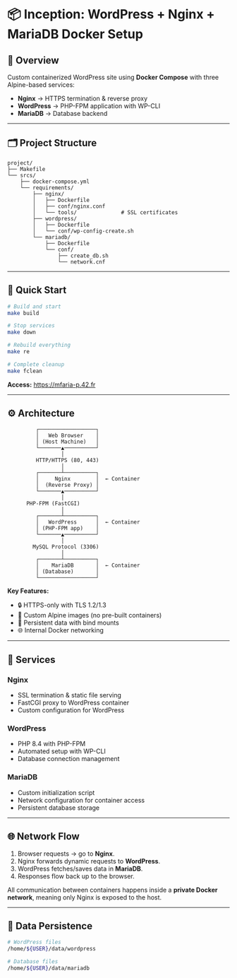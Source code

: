 # 📦 Inception: WordPress + Nginx + MariaDB Docker Setup

## 📌 Overview
Custom containerized WordPress site using **Docker Compose** with three Alpine-based services:

- **Nginx** → HTTPS termination & reverse proxy  
- **WordPress** → PHP-FPM application with WP-CLI  
- **MariaDB** → Database backend  

---

## 🗂 Project Structure
```plaintext
project/
├── Makefile
└── srcs/
    ├── docker-compose.yml
    └── requirements/
        ├── nginx/
        │   ├── Dockerfile
        │   ├── conf/nginx.conf
        │   └── tools/              # SSL certificates
        ├── wordpress/
        │   ├── Dockerfile
        │   └── conf/wp-config-create.sh
        └── mariadb/
            ├── Dockerfile
            └── conf/
                ├── create_db.sh
                └── network.cnf
```

---

## 🚀 Quick Start

```bash
# Build and start
make build

# Stop services
make down

# Rebuild everything
make re

# Complete cleanup
make fclean
```

**Access:** https://mfaria-p.42.fr

---

## ⚙️ Architecture

```pgsql
         ┌──────────────────┐
         │   Web Browser    │
         │ (Host Machine)   │
         └───────▲──────────┘
                 │
         HTTP/HTTPS (80, 443)
                 │
         ┌───────┴──────────┐
         │     Nginx        │  ← Container
         │  (Reverse Proxy) │
         └───────▲──────────┘
                 │
      PHP-FPM (FastCGI)
                 │
         ┌───────┴──────────┐
         │   WordPress      │  ← Container
         │ (PHP-FPM app)    │
         └───────▲──────────┘
                 │
        MySQL Protocol (3306)
                 │
         ┌───────┴──────────┐
         │    MariaDB       │  ← Container
         │ (Database)       │
         └──────────────────┘
```

**Key Features:**
- 🔒 HTTPS-only with TLS 1.2/1.3
- 🐳 Custom Alpine images (no pre-built containers)
- 📁 Persistent data with bind mounts
- 🌐 Internal Docker networking

---

## 🔧 Services

### Nginx
- SSL termination & static file serving
- FastCGI proxy to WordPress container
- Custom configuration for WordPress

### WordPress  
- PHP 8.4 with PHP-FPM
- Automated setup with WP-CLI
- Database connection management

### MariaDB
- Custom initialization script
- Network configuration for container access
- Persistent database storage

---

## 🌐 Network Flow
1. Browser requests → go to **Nginx**.
2. Nginx forwards dynamic requests to **WordPress**.
3. WordPress fetches/saves data in **MariaDB**.
4. Responses flow back up to the browser.

All communication between containers happens inside a **private Docker network**, meaning only Nginx is exposed to the host.

---

## 📁 Data Persistence

```bash
# WordPress files
/home/${USER}/data/wordpress

# Database files  
/home/${USER}/data/mariadb
```

